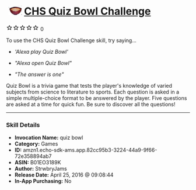# &nbsp;<img src="skill_icon" alt="CHS Quiz Bowl Challenge icon" width="36"> [CHS Quiz Bowl Challenge](http://alexa.amazon.com/#skills/amzn1.echo-sdk-ams.app.82cc95b3-3224-44a9-9f66-72e358894ab7)
![0 stars](../../images/ic_star_border_black_18dp_1x.png)![0 stars](../../images/ic_star_border_black_18dp_1x.png)![0 stars](../../images/ic_star_border_black_18dp_1x.png)![0 stars](../../images/ic_star_border_black_18dp_1x.png)![0 stars](../../images/ic_star_border_black_18dp_1x.png) 0

To use the CHS Quiz Bowl Challenge skill, try saying...

* *'Alexa play Quiz Bowl'*

* *"Alexa open Quiz Bowl"*

* *"The answer is one"*

Quiz Bowl is a trivia game that tests the player's knowledge of varied subjects from science to literature to sports.  Each question is asked in a simple multiple-choice format to be answered by the player.  Five questions are asked at a time for quick fun.  Be sure to discover all the questions!

***

### Skill Details

* **Invocation Name:** quiz bowl
* **Category:** Games
* **ID:** amzn1.echo-sdk-ams.app.82cc95b3-3224-44a9-9f66-72e358894ab7
* **ASIN:** B01EO3189K
* **Author:** StrwbryJams
* **Release Date:** April 25, 2016 @ 09:08:44
* **In-App Purchasing:** No
